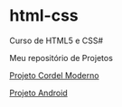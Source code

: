 # html-css
 Curso de HTML5 e CSS#

 Meu repositório de Projetos

<a href="https://fabriciofg.github.io/projeto-cordel/" target="_blank">Projeto Cordel Moderno</a>

<a href="https://fabriciofg.github.io/projeto-android/" target="_blank">Projeto Android</a>


  
